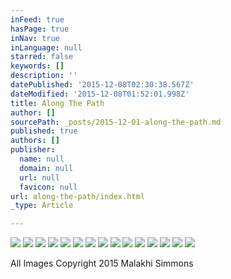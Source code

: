 ```yaml
---
inFeed: true
hasPage: true
inNav: true
inLanguage: null
starred: false
keywords: []
description: ''
datePublished: '2015-12-08T02:30:38.567Z'
dateModified: '2015-12-08T01:52:01.998Z'
title: Along The Path
author: []
sourcePath: _posts/2015-12-01-along-the-path.md
published: true
authors: []
publisher:
  name: null
  domain: null
  url: null
  favicon: null
url: along-the-path/index.html
_type: Article

---
```

![](https://the-grid-user-content.s3-us-west-2.amazonaws.com/81eac8bf-b613-4b5c-bb05-7938c147cf36.jpg)
![](https://the-grid-user-content.s3-us-west-2.amazonaws.com/b780de69-2934-49af-a088-66a12bbc5190.jpg)
![](https://the-grid-user-content.s3-us-west-2.amazonaws.com/7d242217-d690-4cce-a664-085257688e11.jpg)
![](https://the-grid-user-content.s3-us-west-2.amazonaws.com/deb68299-99b5-46f4-8f75-7b14e74fae44.jpg)
![](https://the-grid-user-content.s3-us-west-2.amazonaws.com/8484c31d-2f2c-4854-8a26-bb2d4b423031.jpg)
![](https://the-grid-user-content.s3-us-west-2.amazonaws.com/800de49c-954a-4fdb-8afe-4b455b327012.jpg)
![](https://the-grid-user-content.s3-us-west-2.amazonaws.com/7ec2a4c6-83fd-4456-8711-77eb7e1945d2.jpg)
![](https://the-grid-user-content.s3-us-west-2.amazonaws.com/bc17b02c-ed8f-4c0a-ac65-342227d7f1ab.jpg)
![](https://the-grid-user-content.s3-us-west-2.amazonaws.com/e6c4bad4-b3c4-43ba-ab89-25250ae355cd.jpg)
![](https://the-grid-user-content.s3-us-west-2.amazonaws.com/13778760-89ab-4cd9-9174-76879c49e522.jpg)
![](https://the-grid-user-content.s3-us-west-2.amazonaws.com/cfeba1e2-c7e0-4550-ad57-3c5a6d64c29e.jpg)
![](https://the-grid-user-content.s3-us-west-2.amazonaws.com/8ef1250d-b285-4fba-8c9a-cfb42cf15f92.jpg)
![](https://the-grid-user-content.s3-us-west-2.amazonaws.com/bafdb892-3a1c-41d9-8478-9fa997751084.jpg)
![](https://the-grid-user-content.s3-us-west-2.amazonaws.com/85a5dce8-af04-4993-92d7-dca5af8ba674.jpg)
![](https://the-grid-user-content.s3-us-west-2.amazonaws.com/4245f222-9acf-472b-be17-0165aa25338e.jpg)

All Images Copyright 2015 Malakhi Simmons